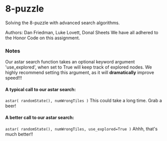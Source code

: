 8-puzzle
========

Solving the 8-puzzle with advanced search algorithms.

Authors: Dan Friedman, Luke Lovett, Donal Sheets
We have all adhered to the Honor Code on this assignment.

### Notes

Our astar search function takes an optional keyword argument 'use_explored',
when set to True will keep track of explored nodes. We highly recommend setting
this argument, as it will **dramatically** improve speed!!!

#### A typical call to our astar search:
`
astar( randomState(), numWrongTiles )
`
This could take a long time. Grab a beer!

#### A better call to our astar search:
`
astar( randomState(), numWrongTiles, use_explored=True )
`
Ahhh, that's much better!!
